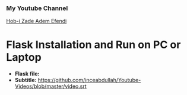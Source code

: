 ### My Youtube Channel

[Hob-i Zade Adem Efendi](https://www.youtube.com/channel/UC1GvXpbalD0uULPKJpm9fbQ/featured?view_as=subscriber "Hob-i Zade Adem Efendi")


# Flask Installation and Run on PC or Laptop

- **Flask file:**
- **Subtitle:** https://github.com/inceabdullah/Youtube-Videos/blob/master/video.srt
